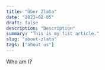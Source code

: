 ```yaml
---
title: "Über Zlata"
date: "2023-02-05"
draft: false
description: "Description"
summary: "This is my fist article."
slug: "about-zlata"
tags: ["about us"]
---
```


Who am I?
